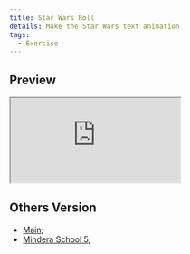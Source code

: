 ```yaml
---
title: Star Wars Roll
details: Make the Star Wars text animation
tags:
  - Exercise
---
```


## Preview

<iframe
style={{width:"100%", minHeight:500}}
src="https://jsfiddle.net/201flaviosilva/4yuoza3m/show"></iframe>


## Others Version
- [Main](https://jsfiddle.net/201flaviosilva/4yuoza3m/show);
- [Mindera School 5](https://mindera-school.github.io/MS5-FE-Vanilla-Exercicies/StarWarsRoll/);
